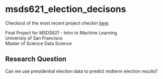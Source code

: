 # msds621_election_decisons
Checkout of the most recent project checkin [here](final_project_checkin_template.ipynb) 

Final Project for MSDS621 - Intro to Machine Learning<br>
Univeristy of San Francisco <br>
Master of Science Data Science

## Research Question
Can we use presidential election data to predict midterm election results?

